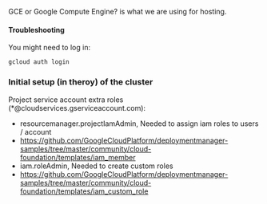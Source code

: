 GCE or Google Compute Engine? is what we are using for hosting.

#### Troubleshooting

You might need to log in:

```
gcloud auth login
```

### Initial setup (in theroy) of the cluster

Project service account extra roles (*@cloudservices.gserviceaccount.com):
 - resourcemanager.projectIamAdmin, Needed to assign iam roles to users / account
  - https://github.com/GoogleCloudPlatform/deploymentmanager-samples/tree/master/community/cloud-foundation/templates/iam_member
 - iam.roleAdmin, Needed to create custom roles
  - https://github.com/GoogleCloudPlatform/deploymentmanager-samples/tree/master/community/cloud-foundation/templates/iam_custom_role
